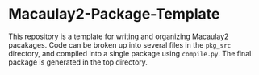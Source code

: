 # Macaulay2-Package-Template
This repository is a template for writing and organizing Macaulay2 pacakages. Code can be broken up into several files in the `pkg_src` directory, and compiled into a single package using `compile.py`. The final package is generated in the top directory.